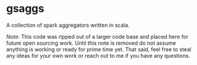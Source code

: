 # gsaggs
A collection of spark aggregators written in scala.

*Note:* This code was ripped out of a larger code base and placed here for future open sourcing work. Until this note is removed do not assume anything is working or ready for prime time yet. That said, feel free to steal any ideas for your own work or reach out to me if you have any questions.